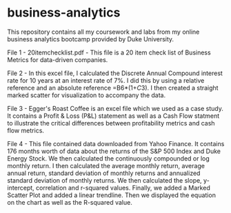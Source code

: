 # business-analytics
This repository contains all my coursework and labs from my online business analytics bootcamp provided by Duke University. 

File 1 - 20itemchecklist.pdf - This file is a 20 item check list of Business Metrics for data-driven companies.

File 2 - In this excel file, I calculated the Discrete Annual Compound interest rate for 10 years at an interest rate of 7%. I did this by using a relative reference and an absolute reference =B6*(1+$C$3). I then created a straight marked scatter for visualization to accompany the data. 

File 3 - Egger's Roast Coffee is an excel file which we used as a case study. It contains a Profit & Loss (P&L) statement as well as a Cash Flow statment to illustrate the critical differences between profitability metrics and cash flow metrics. 

File 4 - This file contained data downloaded from Yahoo Finance. It contains 176 months worth of data about the returns of the S&P 500 Index and Duke Energy Stock. We then calculated the continuously compounded or log monthly return. I then calculated the average monthly return, average annual return, standard deviation of monthly returns and annualized standard deviation of monthly returns. We then calculated the slope, y-intercept, correlation and r-squared values. Finally, we added a Marked Scatter Plot and added a linear trendline. Then we displayed the equation on the chart as well as the R-squared value.  

